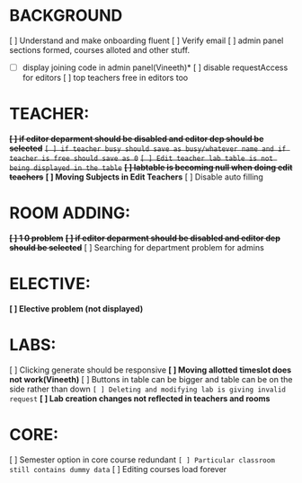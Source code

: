 # BACKGROUND
[ ] Understand and make onboarding fluent
[ ] Verify email
[ ] admin panel sections formed, courses alloted and other stuff.
*[ ] display joining code in admin panel(Vineeth)*
[ ] disable requestAccess for editors
[ ] top teachers free in editors too

# TEACHER:
~~**[ ] if editor deparment should be disabled and editor dep should be selected**~~
~~`[ ] if teacher busy should save as busy/whatever name and if teacher is free should save as 0`~~
~~`[ ] Edit teacher lab table is not being displayed in the table`~~
~~**[ ] labtable is becoming null when doing edit teachers**~~
**[ ] Moving Subjects in Edit Teachers**
[ ] Disable auto filling

# ROOM ADDING:
~~**[ ] 1 0 problem**~~
~~**[ ] if editor deparment should be disabled and editor dep should be selected**~~
[ ] Searching for department problem for admins 

# ELECTIVE:
**[ ] Elective problem (not displayed)**

# LABS:
[ ] Clicking generate should be responsive
**[ ] Moving allotted timeslot does not work(Vineeth)**
[ ] Buttons in table can be bigger and table can be on the side rather than down
`[ ] Deleting and modifying lab is giving invalid request`
**[ ] Lab creation changes not reflected in teachers and rooms**

# CORE:
[ ] Semester option in core course redundant
`[ ] Particular classroom still contains dummy data`
[ ] Editing courses load forever
